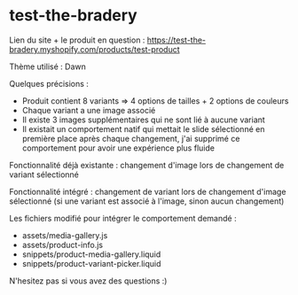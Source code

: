 # test-the-bradery

Lien du site + le produit en question : https://test-the-bradery.myshopify.com/products/test-product  

Thème utilisé : Dawn  

Quelques précisions :  
- Produit contient 8 variants => 4 options de tailles + 2 options de couleurs  
- Chaque variant a une image associé  
- Il existe 3 images supplémentaires qui ne sont lié à aucune variant
- Il existait un comportement natif qui mettait le slide sélectionné en première place après chaque changement, j'ai supprimé ce comportement pour avoir une expérience plus fluide

Fonctionnalité déjà existante : changement d'image lors de changement de variant sélectionné

Fonctionnalité intégré : changement de variant lors de changement d'image sélectionné (si une variant est associé à l'image, sinon aucun changement)  

Les fichiers modifié pour intégrer le comportement demandé :  
- assets/media-gallery.js
- assets/product-info.js
- snippets/product-media-gallery.liquid  
- snippets/product-variant-picker.liquid

N'hesitez pas si vous avez des questions :)
